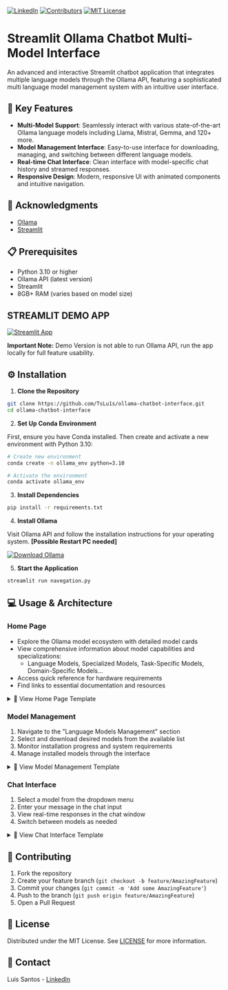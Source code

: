 [![LinkedIn][linkedin-shield]][linkedin-url]
[![Contributors][contributors-shield]][contributors-url]
[![MIT License][license-shield]][license-url]

[linkedin-shield]: https://img.shields.io/badge/-LinkedIn-black.svg?style=for-the-badge&logo=linkedin&colorB=555
[linkedin-url]: https://www.linkedin.com/in/luísfssantos/
[contributors-shield]: https://img.shields.io/github/contributors/TsLu1s/SegmentAE.svg?style=for-the-badge&logo=github&logoColor=white
[contributors-url]: https://github.com/TsLu1s/SegmentAE/graphs/contributors
[license-shield]: https://img.shields.io/github/license/TsLu1s/SegmentAE.svg?style=for-the-badge&logo=opensource&logoColor=white
[license-url]: https://github.com/TsLu1s/SegmentAE/blob/main/LICENSE

# Streamlit Ollama Chatbot Multi-Model Interface

An advanced and interactive Streamlit chatbot application that integrates multiple language models through the Ollama API, featuring a sophisticated multi language model management system with an intuitive user interface.

## 🌟 Key Features

- **Multi-Model Support**: Seamlessly interact with various state-of-the-art Ollama language models including Llama, Mistral, Gemma, and 120+ more.
- **Model Management Interface**: Easy-to-use interface for downloading, managing, and switching between different language models.
- **Real-time Chat Interface**:  Clean interface with model-specific chat history and streamed responses.
- **Responsive Design**: Modern, responsive UI with animated components and intuitive navigation.

## 👏 Acknowledgments

* [Ollama](https://ollama.com/)
* [Streamlit](https://streamlit.io/)  

## 📋 Prerequisites

- Python 3.10 or higher
- Ollama API (latest version)
- Streamlit
- 8GB+ RAM (varies based on model size)

## STREAMLIT DEMO APP

[![Streamlit App](https://static.streamlit.io/badges/streamlit_badge_black_white.svg)](https://ollama-chatbot-interface.streamlit.app/)

**Important Note:** Demo Version is not able to run Ollama API, run the app locally for full feature usability.

## ⚙️ Installation

1. **Clone the Repository**
```bash
git clone https://github.com/TsLu1s/ollama-chatbot-interface.git
cd ollama-chatbot-interface
```

2. **Set Up Conda Environment**

First, ensure you have Conda installed. Then create and activate a new environment with Python 3.10:

```bash
# Create new environment
conda create -n ollama_env python=3.10

# Activate the environment
conda activate ollama_env
```

3. **Install Dependencies**
```bash
pip install -r requirements.txt
```

4. **Install Ollama**
   
Visit Ollama API and follow the installation instructions for your operating system. **[Possible Restart PC needed]**


<div align="left">
   
[![Download Ollama](https://img.shields.io/badge/DOWNLOAD-OLLAMA-grey?style=for-the-badge&labelColor=black)](https://ollama.com/download)

</div>

5. **Start the Application**
```bash
streamlit run navegation.py
```

## 💻 Usage & Architecture

### Home Page
- Explore the Ollama model ecosystem with detailed model cards
- View comprehensive information about model capabilities and specializations:
  - Language Models, Specialized Models, Task-Specific Models, Domain-Specific Models...
- Access quick reference for hardware requirements
- Find links to essential documentation and resources

<details>
<summary>📸 View Home Page Template</summary>

![Home Page](https://github.com/TsLu1s/ollama-chatbot-interface/blob/main/imgs/home_page.jpg)
</details>

### Model Management
1. Navigate to the "Language Models Management" section
2. Select and download desired models from the available list
3. Monitor installation progress and system requirements
4. Manage installed models through the interface

<details>
<summary>📸 View Model Management Template</summary>

![Model Management](https://github.com/TsLu1s/ollama-chatbot-interface/blob/main/imgs/models_page.jpg)
</details>

### Chat Interface
1. Select a model from the dropdown menu
2. Enter your message in the chat input
3. View real-time responses in the chat window
4. Switch between models as needed

<details>
<summary>📸 View Chat Interface Template</summary>

![Chat Interface](https://github.com/TsLu1s/ollama-chatbot-interface/blob/main/imgs/chat_page.jpg)
</details>

## 🤝 Contributing

1. Fork the repository
2. Create your feature branch (`git checkout -b feature/AmazingFeature`)
3. Commit your changes (`git commit -m 'Add some AmazingFeature'`)
4. Push to the branch (`git push origin feature/AmazingFeature`)
5. Open a Pull Request

## 📄 License

Distributed under the MIT License. See [LICENSE](https://github.com/TsLu1s/SegmentAE/blob/main/LICENSE) for more information.

## 🔗 Contact 
 
Luis Santos - [LinkedIn](https://www.linkedin.com/in/lu%C3%ADsfssantos/)
